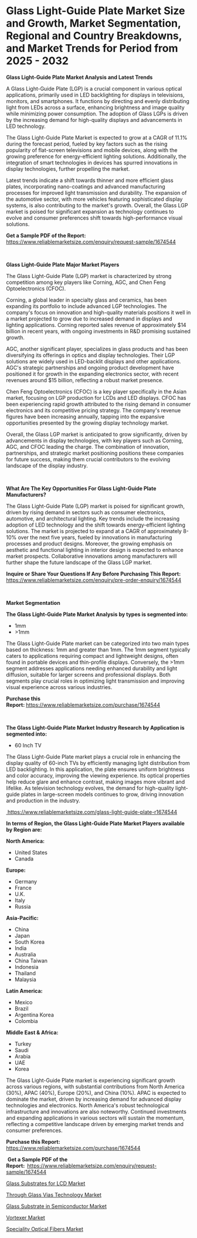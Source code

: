 <p><h1>Glass Light-Guide Plate Market Size and Growth, Market Segmentation, Regional and Country Breakdowns, and Market Trends for Period from 2025 -  2032</h1></p><p><strong>Glass Light-Guide Plate Market Analysis and Latest Trends</strong></p>
<p><p>A Glass Light-Guide Plate (LGP) is a crucial component in various optical applications, primarily used in LED backlighting for displays in televisions, monitors, and smartphones. It functions by directing and evenly distributing light from LEDs across a surface, enhancing brightness and image quality while minimizing power consumption. The adoption of Glass LGPs is driven by the increasing demand for high-quality displays and advancements in LED technology.</p><p>The Glass Light-Guide Plate Market is expected to grow at a CAGR of 11.1% during the forecast period, fueled by key factors such as the rising popularity of flat-screen televisions and mobile devices, along with the growing preference for energy-efficient lighting solutions. Additionally, the integration of smart technologies in devices has spurred innovations in display technologies, further propelling the market. </p><p>Latest trends indicate a shift towards thinner and more efficient glass plates, incorporating nano-coatings and advanced manufacturing processes for improved light transmission and durability. The expansion of the automotive sector, with more vehicles featuring sophisticated display systems, is also contributing to the market's growth. Overall, the Glass LGP market is poised for significant expansion as technology continues to evolve and consumer preferences shift towards high-performance visual solutions.</p></p>
<p><strong>Get a Sample PDF of the Report:&nbsp;</strong> <a href="https://www.reliablemarketsize.com/enquiry/request-sample/1674544?utm_campaign=1991&utm_medium=2&utm_source=Github&utm_content=ia&utm_term=25032025&utm_id=glass-light-guide-plate">https://www.reliablemarketsize.com/enquiry/request-sample/1674544</a></p>
<p>&nbsp;</p>
<p><strong>Glass Light-Guide Plate Major Market Players</strong></p>
<p><p>The Glass Light-Guide Plate (LGP) market is characterized by strong competition among key players like Corning, AGC, and Chen Feng Optoelectronics (CFOC). </p><p>Corning, a global leader in specialty glass and ceramics, has been expanding its portfolio to include advanced LGP technologies. The company's focus on innovation and high-quality materials positions it well in a market projected to grow due to increased demand in displays and lighting applications. Corning reported sales revenue of approximately $14 billion in recent years, with ongoing investments in R&D promising sustained growth.</p><p>AGC, another significant player, specializes in glass products and has been diversifying its offerings in optics and display technologies. Their LGP solutions are widely used in LED-backlit displays and other applications. AGC's strategic partnerships and ongoing product development have positioned it for growth in the expanding electronics sector, with recent revenues around $15 billion, reflecting a robust market presence.</p><p>Chen Feng Optoelectronics (CFOC) is a key player specifically in the Asian market, focusing on LGP production for LCDs and LED displays. CFOC has been experiencing rapid growth attributed to the rising demand in consumer electronics and its competitive pricing strategy. The company's revenue figures have been increasing annually, tapping into the expansive opportunities presented by the growing display technology market.</p><p>Overall, the Glass LGP market is anticipated to grow significantly, driven by advancements in display technologies, with key players such as Corning, AGC, and CFOC leading the charge. The combination of innovation, partnerships, and strategic market positioning positions these companies for future success, making them crucial contributors to the evolving landscape of the display industry.</p></p>
<p>&nbsp;</p>
<p><strong>What Are The Key Opportunities For Glass Light-Guide Plate Manufacturers?</strong></p>
<p><p>The Glass Light-Guide Plate (LGP) market is poised for significant growth, driven by rising demand in sectors such as consumer electronics, automotive, and architectural lighting. Key trends include the increasing adoption of LED technology and the shift towards energy-efficient lighting solutions. The market is projected to expand at a CAGR of approximately 8-10% over the next five years, fueled by innovations in manufacturing processes and product designs. Moreover, the growing emphasis on aesthetic and functional lighting in interior design is expected to enhance market prospects. Collaborative innovations among manufacturers will further shape the future landscape of the Glass LGP market.</p></p>
<p><strong>Inquire or Share Your Questions If Any Before Purchasing This Report:</strong> <a href="https://www.reliablemarketsize.com/enquiry/pre-order-enquiry/1674544?utm_campaign=1991&utm_medium=2&utm_source=Github&utm_content=ia&utm_term=25032025&utm_id=glass-light-guide-plate">https://www.reliablemarketsize.com/enquiry/pre-order-enquiry/1674544</a></p>
<p>&nbsp;</p>
<p><strong>Market Segmentation</strong></p>
<p><strong>The Glass Light-Guide Plate Market Analysis by types is segmented into:</strong></p>
<p><ul><li>1mm</li><li>>1mm</li></ul></p>
<p><p>The Glass Light-Guide Plate market can be categorized into two main types based on thickness: 1mm and greater than 1mm. The 1mm segment typically caters to applications requiring compact and lightweight designs, often found in portable devices and thin-profile displays. Conversely, the >1mm segment addresses applications needing enhanced durability and light diffusion, suitable for larger screens and professional displays. Both segments play crucial roles in optimizing light transmission and improving visual experience across various industries.</p></p>
<p><strong>Purchase this Report:&nbsp;</strong><a href="https://www.reliablemarketsize.com/purchase/1674544?utm_campaign=1991&utm_medium=2&utm_source=Github&utm_content=ia&utm_term=25032025&utm_id=glass-light-guide-plate">https://www.reliablemarketsize.com/purchase/1674544</a></p>
<p>&nbsp;</p>
<p><strong>The Glass Light-Guide Plate Market Industry Research by Application is segmented into:</strong></p>
<p><ul><li>60 Inch TV</li></ul></p>
<p><p>The Glass Light-Guide Plate market plays a crucial role in enhancing the display quality of 60-inch TVs by efficiently managing light distribution from LED backlighting. In this application, the plate ensures uniform brightness and color accuracy, improving the viewing experience. Its optical properties help reduce glare and enhance contrast, making images more vibrant and lifelike. As television technology evolves, the demand for high-quality light-guide plates in large-screen models continues to grow, driving innovation and production in the industry.</p></p>
<p><a href="https://www.reliablemarketsize.com/glass-light-guide-plate-r1674544?utm_campaign=1991&utm_medium=2&utm_source=Github&utm_content=ia&utm_term=25032025&utm_id=glass-light-guide-plate">&nbsp;https://www.reliablemarketsize.com/glass-light-guide-plate-r1674544</a></p>
<p><strong>In terms of Region, the Glass Light-Guide Plate Market Players available by Region are:</strong></p>
<p>
    <p> <strong> North America: </strong>
        <ul>
            <li>United States</li>
            <li>Canada</li>
        </ul>
        </p> 
    <p> <strong> Europe: </strong>
        <ul>
            <li>Germany</li>
            <li>France</li>
            <li>U.K.</li>
            <li>Italy</li>
            <li>Russia</li>
        </ul>
        </p> 
    <p> <strong> Asia-Pacific: </strong>
        <ul>
            <li>China</li>
            <li>Japan</li>
            <li>South Korea</li>
            <li>India</li>
            <li>Australia</li>
            <li>China Taiwan</li>
            <li>Indonesia</li>
            <li>Thailand</li>
            <li>Malaysia</li>
        </ul>
        </p> 
    <p> <strong> Latin America: </strong>
        <ul>
            <li>Mexico</li>
            <li>Brazil</li>
            <li>Argentina Korea</li>
            <li>Colombia</li>
        </ul>
        </p> 
    <p> <strong> Middle East & Africa: </strong>
        <ul>
            <li>Turkey</li>
            <li>Saudi</li>
            <li>Arabia</li>
            <li>UAE</li>
            <li>Korea</li>
        </ul>
    </p>
    </p>
<p><p>The Glass Light-Guide Plate market is experiencing significant growth across various regions, with substantial contributions from North America (30%), APAC (40%), Europe (20%), and China (10%). APAC is expected to dominate the market, driven by increasing demand for advanced display technologies and electronics. North America's robust technological infrastructure and innovations are also noteworthy. Continued investments and expanding applications in various sectors will sustain the momentum, reflecting a competitive landscape driven by emerging market trends and consumer preferences.</p></p>
<p><strong>Purchase this Report: </strong><a href="https://www.reliablemarketsize.com/purchase/1674544?utm_campaign=1991&utm_medium=2&utm_source=Github&utm_content=ia&utm_term=25032025&utm_id=glass-light-guide-plate">https://www.reliablemarketsize.com/purchase/1674544</a></p>
<p>&nbsp;<strong>Get a Sample PDF of the Report:&nbsp;&nbsp;</strong><a href="https://www.reliablemarketsize.com/enquiry/request-sample/1674544?utm_campaign=1991&utm_medium=2&utm_source=Github&utm_content=ia&utm_term=25032025&utm_id=glass-light-guide-plate">https://www.reliablemarketsize.com/enquiry/request-sample/1674544</a></p>
<p><strong></strong></p>
<p><p><a href="https://github.com/haagarocapmj/Market-Research-Report-List-1/blob/main/glass-substrates-for-lcd-market.md?utm_campaign=1991&utm_medium=2&utm_source=Github&utm_content=ia&utm_term=25032025&utm_id=glass-light-guide-plate">Glass Substrates for LCD Market</a></p><p><a href="https://github.com/fallalenoswG/Market-Research-Report-List-1/blob/main/through-glass-vias-technology-market.md?utm_campaign=1991&utm_medium=2&utm_source=Github&utm_content=ia&utm_term=25032025&utm_id=glass-light-guide-plate">Through Glass Vias Technology Market</a></p><p><a href="https://github.com/gfellcincot4/Market-Research-Report-List-1/blob/main/glass-substrate-in-semiconductor-market.md?utm_campaign=1991&utm_medium=2&utm_source=Github&utm_content=ia&utm_term=25032025&utm_id=glass-light-guide-plate">Glass Substrate in Semiconductor Market</a></p><p><a href="https://github.com/countpapajwp/Market-Research-Report-List-1/blob/main/vortexer-market.md?utm_campaign=1991&utm_medium=2&utm_source=Github&utm_content=ia&utm_term=25032025&utm_id=glass-light-guide-plate">Vortexer Market</a></p><p><a href="https://github.com/YashRP12/Market-Research-Report-List-7/blob/main/speciality-optical-fibers-market.md?utm_campaign=1991&utm_medium=2&utm_source=Github&utm_content=ia&utm_term=25032025&utm_id=glass-light-guide-plate">Speciality Optical Fibers Market</a></p></p>